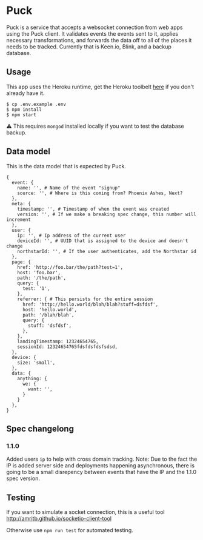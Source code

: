 # Puck

Puck is a service that accepts a websocket connection from web apps using the Puck client. It validates events the events sent to it, applies necessary transformations, and forwards the data off to all of the places it needs to be tracked. Currently that is Keen.io, Blink, and a backup database.

## Usage

This app uses the Heroku runtime, get the Heroku toolbelt [here](https://devcenter.heroku.com/articles/heroku-cli#macos) if you don't already have it.

```
$ cp .env.example .env
$ npm install
$ npm start
```

:warning: This requires `mongod` installed locally if you want to test the database backup.

## Data model

This is the data model that is expected by Puck.

```
{
  event: {
    name: '', # Name of the event "signup"
    source: '', # Where is this coming from? Phoenix Ashes, Next?
  },
  meta: {
    timestamp: '', # Timestamp of when the event was created
    version: '', # If we make a breaking spec change, this number will increment
  },
  user: {
    ip: '', # Ip address of the current user
    deviceId: '', # UUID that is assigned to the device and doesn't change
    northstarId: '', # If the user authenticates, add the Northstar id
  },
  page: {
    href: 'http://foo.bar/the/path?test=1',
    host: 'foo.bar',
    path: '/the/path',
    query: {
      test: '1',
    },
    referrer: { # This persists for the entire session
      href: 'http://hello.world/blah/blah?stuff=dsfdsf',
      host: 'hello.world',
      path: '/blah/blah',
      query: {
        stuff: 'dsfdsf',
      },
    },
    landingTimestamp: 12324654765,
    sessionId: 12324654765fdsfdsfdsfsdsd,
  },
  device: {
    size: 'small',
  },
  data: {
    anything: {
      we: {
        want: '',
      }
    }
  },
}
```

## Spec changelong

### 1.1.0
Added users `ip` to help with cross domain tracking. Note: Due to the fact the IP is added server side and deployments happening asynchronous, there is going to be a small disrepency between events that have the IP and the 1.1.0 spec version.


## Testing

If you want to simulate a socket connection, this is a useful tool
http://amritb.github.io/socketio-client-tool

Otherwise use `npm run test` for automated testing.
